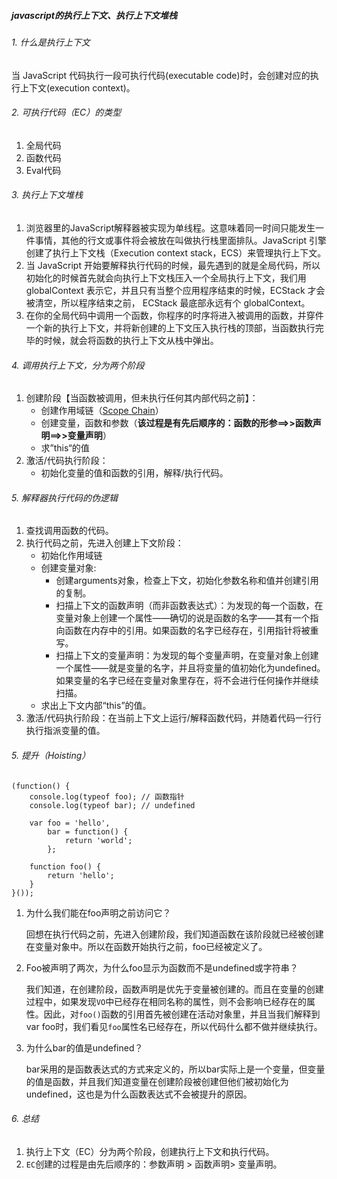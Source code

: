 ##### javascript的执行上下文、执行上下文堆栈

###### 1. 什么是执行上下文

当 JavaScript 代码执行一段可执行代码(executable code)时，会创建对应的执行上下文(execution context)。

###### 2. 可执行代码（EC）的类型

1. 全局代码
2. 函数代码
3. Eval代码

###### 3. 执行上下文堆栈

1. 浏览器里的JavaScript解释器被实现为单线程。这意味着同一时间只能发生一件事情，其他的行文或事件将会被放在叫做执行栈里面排队。JavaScript 引擎创建了执行上下文栈（Execution context stack，ECS）来管理执行上下文。
2. 当 JavaScript 开始要解释执行代码的时候，最先遇到的就是全局代码，所以初始化的时候首先就会向执行上下文栈压入一个全局执行上下文，我们用 globalContext 表示它，并且只有当整个应用程序结束的时候，ECStack 才会被清空，所以程序结束之前， ECStack 最底部永远有个 globalContext。
3. 在你的全局代码中调用一个函数，你程序的时序将进入被调用的函数，并穿件一个新的执行上下文，并将新创建的上下文压入执行栈的顶部，当函数执行完毕的时候，就会将函数的执行上下文从栈中弹出。

###### 4. 调用执行上下文，分为两个阶段

1. 创建阶段【当函数被调用，但未执行任何其内部代码之前】：
   * 创建作用域链（[Scope Chain](http://davidshariff.com/blog/javascript-scope-chain-and-closures/)）
   * 创建变量，函数和参数（**该过程是有先后顺序的：函数的形参==>>函数声明==>>变量声明**）
   * 求”this“的值
2. 激活/代码执行阶段：
   * 初始化变量的值和函数的引用，解释/执行代码。

###### 5. 解释器执行代码的伪逻辑

1. 查找调用函数的代码。
2. 执行代码之前，先进入创建上下文阶段：
   * 初始化作用域链
   * 创建变量对象: 
     * 创建arguments对象，检查上下文，初始化参数名称和值并创建引用的复制。
     * 扫描上下文的函数声明（而非函数表达式）：为发现的每一个函数，在变量对象上创建一个属性——确切的说是函数的名字——其有一个指向函数在内存中的引用。如果函数的名字已经存在，引用指针将被重写。
     * 扫描上下文的变量声明：为发现的每个变量声明，在变量对象上创建一个属性——就是变量的名字，并且将变量的值初始化为undefined。如果变量的名字已经在变量对象里存在，将不会进行任何操作并继续扫描。
   * 求出上下文内部“this”的值。
3. 激活/代码执行阶段：在当前上下文上运行/解释函数代码，并随着代码一行行执行指派变量的值。

###### 5. 提升（Hoisting）

```
(function() {
    console.log(typeof foo); // 函数指针
    console.log(typeof bar); // undefined

    var foo = 'hello',
        bar = function() {
            return 'world';
        };
        
    function foo() {
        return 'hello';
    }
}());
```

1. 为什么我们能在foo声明之前访问它？

   回想在执行代码之前，先进入创建阶段，我们知道函数在该阶段就已经被创建在变量对象中。所以在函数开始执行之前，foo已经被定义了。

2. Foo被声明了两次，为什么foo显示为函数而不是undefined或字符串？

   我们知道，在创建阶段，函数声明是优先于变量被创建的。而且在变量的创建过程中，如果发现`VO`中已经存在相同名称的属性，则不会影响已经存在的属性。因此，对`foo()`函数的引用首先被创建在活动对象里，并且当我们解释到var foo时，我们看见`foo`属性名已经存在，所以代码什么都不做并继续执行。

3. 为什么bar的值是undefined？

   bar采用的是函数表达式的方式来定义的，所以bar实际上是一个变量，但变量的值是函数，并且我们知道变量在创建阶段被创建但他们被初始化为undefined，这也是为什么函数表达式不会被提升的原因。

###### 6. 总结

1. 执行上下文（EC）分为两个阶段，创建执行上下文和执行代码。
2. `EC`创建的过程是由先后顺序的：参数声明 > 函数声明> 变量声明。

